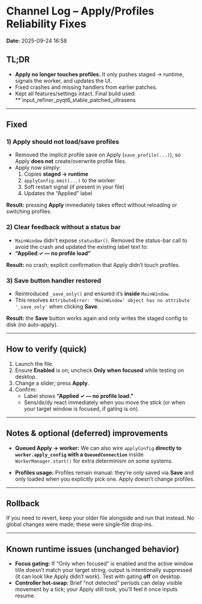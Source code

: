 # Channel Log – Apply/Profiles Reliability Fixes
**Date:** 2025-09-24 16:58 

## TL;DR
- **Apply no longer touches profiles.** It only pushes staged → runtime, signals the worker, and updates the UI.
- Fixed crashes and missing handlers from earlier patches.
- Kept all features/settings intact. Final build used: **`input_refiner_pyqt6_stable_patched_ultrasens
---
## Fixed 

### 1) Apply should not load/save profiles
- Removed the implicit profile save on Apply (`save_profile(...)`), so Apply **does not** create/overwrite profile files.
- Apply now simply:
  1. Copies **staged → runtime**
  2. `applyConfig.emit(...)` to the worker
  3. Soft restart signal (if present in your file)
  4. Updates the “Applied” label

**Result:** pressing **Apply** immediately takes effect without reloading or switching profiles.

### 2) Clear feedback without a status bar
-  `MainWindow` didn’t expose `statusBar()`. Removed the status-bar call to avoid the crash and updated the existing label text to:
  - **“Applied ✓ — no profile load”**

**Result:** no crash; explicit confirmation that Apply didn’t touch profiles.

### 3) Save button handler restored
- Reintroduced `_save_only()` and ensured it’s **inside** `MainWindow`.
- This resolves `AttributeError: 'MainWindow' object has no attribute '_save_only'` when clicking **Save**.

**Result:** the **Save** button works again and only writes the staged config to disk (no auto-apply).

---

## How to verify (quick)
1. Launch the file.
2. Ensure **Enabled** is on; uncheck **Only when focused** while testing on desktop.
3. Change a slider; press **Apply**.
4. Confirm:
   - Label shows **“Applied ✓ — no profile load.”**
   - Sens/dx/dy react immediately when you move the stick (or when your target window is focused, if gating is on).

---

## Notes & optional (deferred) improvements
- **Queued Apply → worker:** We can also wire `applyConfig` **directly to `worker.apply_config` with a `QueuedConnection`** inside `WorkerManager.start()` for extra determinism on some systems.  

- **Profiles usage:** Profiles remain manual: they’re only saved via **Save** and only loaded when you explicitly pick one. Apply doesn’t change profiles.

---

## Rollback
If you need to revert, keep your older file alongside and run that instead. No global changes were made; these were single‑file drop‑ins.

---

## Known runtime issues (unchanged behavior)
- **Focus gating:** If “Only when focused” is enabled and the active window title doesn’t match your target string, output is intentionally suppressed (it can look like Apply didn’t work). Test with gating **off** on desktop.
- **Controller hot‑swap:** Brief “not detected” periods can delay visible movement by a tick; your Apply still took, you’ll feel it once inputs resume.

